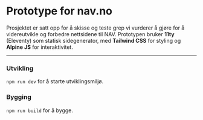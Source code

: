 # Prototype for nav.no

Prosjektet er satt opp for å skisse og teste grep vi vurderer å gjøre for å videreutvikle og forbedre nettsidene til NAV. Prototypen bruker **11ty** (Eleventy) som statisk sidegenerator, med **Tailwind CSS** for styling og **Alpine JS** for interaktivitet.

---

### Utvikling

`npm run dev` for å starte utviklingsmiljø.

### Bygging

`npm run build` for å bygge.
